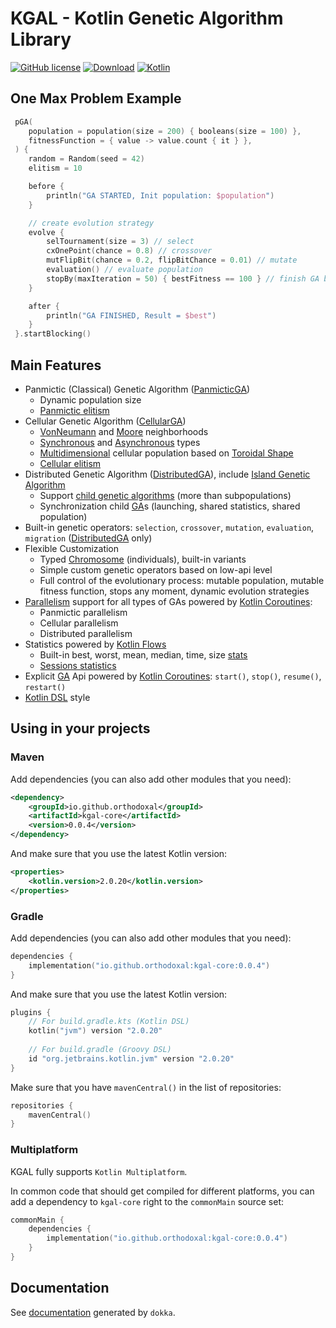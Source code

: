 # KGAL - Kotlin Genetic Algorithm Library 

[![GitHub license](https://img.shields.io/badge/license-Apache%20License%202.0-blue.svg?style=flat)](https://www.apache.org/licenses/LICENSE-2.0)
[![Download](https://img.shields.io/maven-central/v/io.github.orthodoxal/kgal-core/0.0.4)](https://central.sonatype.com/artifact/io.github.orthodoxal/kgal-core/0.0.4)
[![Kotlin](https://img.shields.io/badge/kotlin-2.0.20-blue.svg?logo=kotlin)](http://kotlinlang.org)

## One Max Problem Example
```kotlin
 pGA(
    population = population(size = 200) { booleans(size = 100) },
    fitnessFunction = { value -> value.count { it } },
 ) { 
    random = Random(seed = 42)
    elitism = 10

    before {
        println("GA STARTED, Init population: $population")
    }

    // create evolution strategy
    evolve {
        selTournament(size = 3) // select
        cxOnePoint(chance = 0.8) // crossover
        mutFlipBit(chance = 0.2, flipBitChance = 0.01) // mutate
        evaluation() // evaluate population
        stopBy(maxIteration = 50) { bestFitness == 100 } // finish GA by conditions
    }

    after {
        println("GA FINISHED, Result = $best")
    }
 }.startBlocking()
```

## Main Features

* Panmictic (Classical) Genetic Algorithm ([PanmicticGA])
  * Dynamic population size
  * [Panmictic elitism]
* Cellular Genetic Algorithm ([CellularGA])
  * [VonNeumann] and [Moore] neighborhoods
  * [Synchronous] and [Asynchronous] types
  * [Multidimensional] cellular population based on [Toroidal Shape]
  * [Cellular elitism]
* Distributed Genetic Algorithm ([DistributedGA]), include [Island Genetic Algorithm]
  * Support [child genetic algorithms] (more than subpopulations)
  * Synchronization child [GA]s (launching, shared statistics, shared population)
* Built-in genetic operators: `selection`, `crossover`, `mutation`, `evaluation`, `migration` ([DistributedGA] only)
* Flexible Customization
  * Typed [Chromosome] (individuals), built-in variants
  * Simple custom genetic operators based on low-api level
  * Full control of the evolutionary process: mutable population, mutable fitness function, stops any moment, dynamic evolution strategies
* [Parallelism] support for all types of GAs powered by [Kotlin Coroutines]:
  * Panmictic parallelism
  * Cellular parallelism
  * Distributed parallelism
* Statistics powered by [Kotlin Flows]
  * Built-in best, worst, mean, median, time, size [stats]
  * [Sessions statistics]
* Explicit [GA] Api powered by [Kotlin Coroutines]: `start()`, `stop()`, `resume()`, `restart()`
* [Kotlin DSL] style

## Using in your projects

### Maven

Add dependencies (you can also add other modules that you need):

```xml
<dependency>
    <groupId>io.github.orthodoxal</groupId>
    <artifactId>kgal-core</artifactId>
    <version>0.0.4</version>
</dependency>
```

And make sure that you use the latest Kotlin version:

```xml
<properties>
    <kotlin.version>2.0.20</kotlin.version>
</properties>
```

### Gradle

Add dependencies (you can also add other modules that you need):

```kotlin
dependencies {
    implementation("io.github.orthodoxal:kgal-core:0.0.4")
}
```

And make sure that you use the latest Kotlin version:

```kotlin
plugins {
    // For build.gradle.kts (Kotlin DSL)
    kotlin("jvm") version "2.0.20"
    
    // For build.gradle (Groovy DSL)
    id "org.jetbrains.kotlin.jvm" version "2.0.20"
}
```

Make sure that you have `mavenCentral()` in the list of repositories:

```kotlin
repositories {
    mavenCentral()
}
```

### Multiplatform

KGAL fully supports `Kotlin Multiplatform`.

In common code that should get compiled for different platforms, you can add a dependency to `kgal-core` right to the `commonMain` source set:

```kotlin
commonMain {
    dependencies {
        implementation("io.github.orthodoxal:kgal-core:0.0.4")
    }
}
```

## Documentation
See [documentation](https://orthodoxal.github.io/kgal/index.html) generated by `dokka`.

<!--- Features -->

<!--- PanmicticGA -->

[PanmicticGA]: https://orthodoxal.github.io/kgal/kgal-core/kgal.panmictic/-panmictic-g-a/index.html
[Panmictic elitism]: https://orthodoxal.github.io/kgal/kgal-core/kgal.panmictic/-panmictic-g-a/elitism.html

<!--- CellularGA -->

[CellularGA]: https://orthodoxal.github.io/kgal/kgal-core/kgal.cellular/-cellular-g-a/index.html
[VonNeumann]: https://orthodoxal.github.io/kgal/kgal-core/kgal.cellular.neighborhood/-von-neumann/index.html
[Moore]: https://orthodoxal.github.io/kgal/kgal-core/kgal.cellular.neighborhood/-moore/index.html
[Synchronous]: https://orthodoxal.github.io/kgal/kgal-core/kgal.cellular/-cellular-type/-synchronous/index.html
[Asynchronous]: https://orthodoxal.github.io/kgal/kgal-core/kgal.cellular/-cellular-type/-asynchronous/index.html
[Multidimensional]: https://orthodoxal.github.io/kgal/kgal-core/kgal.cellular/-dimens/index.html
[Toroidal Shape]: https://en.wikipedia.org/wiki/Toroid
[Cellular elitism]: https://orthodoxal.github.io/kgal/kgal-core/kgal.cellular/-cellular-g-a/elitism.html

<!--- DistributedGA -->

[DistributedGA]: https://orthodoxal.github.io/kgal/kgal-core/kgal.distributed/-distributed-g-a/index.html
[Island Genetic Algorithm]: https://algorithmafternoon.com/genetic/island_genetic_algorithms/
[child genetic algorithms]: https://orthodoxal.github.io/kgal/kgal-core/kgal.distributed/-distributed-g-a/children.html
[GA]: https://orthodoxal.github.io/kgal/kgal-core/kgal/-g-a/index.html

<!--- Built-in genetic operators -->

<!--- Flexible Customization -->

[Chromosome]: https://orthodoxal.github.io/kgal/kgal-core/kgal.chromosome/-chromosome/index.html

<!--- Parallelism support -->

[Parallelism]: https://orthodoxal.github.io/kgal/kgal-core/kgal.processor.parallelism/-parallelism-config/index.html
[Kotlin Coroutines]: https://kotlinlang.org/docs/coroutines-overview.html

<!--- Statistics -->

[Kotlin Flows]: https://kotlinlang.org/docs/flow.html#flows
[stats]: https://orthodoxal.github.io/kgal/kgal-core/kgal.statistics.stats/index.html
[Sessions statistics]: https://orthodoxal.github.io/kgal/kgal-core/kgal.statistics/-session/index.html

<!--- Explicit GA Api -->

<!--- Kotlin DSL -->

[Kotlin DSL]: https://kotlinlang.org/docs/type-safe-builders.html

